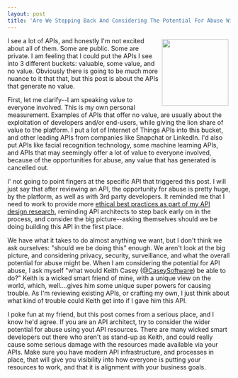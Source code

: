 ```yaml
---
layout: post
title: 'Are We Stepping Back And Considering The Potential For Abuse With Our APIs?'
---
```

<p><img style="padding: 5px;" src="https://s3.amazonaws.com/kinlane-productions/bw-icons/bw-api-evil.png" alt="" width="150" align="right" /></p>
<p>I see a lot of APIs, and honestly I'm not excited about all of them. Some are public. Some are private. I am feeling that I could put the APIs I see into 3 different buckets: valuable, some value, and no value. Obviously there is going to be much more nuance to it that that, but this post is about the APIs that generate no value.</p>
<p>First, let me clarify--I am speaking value to everyone involved. This is my own personal measurement. Examples of APIs that offer no value, are usually about the exploitation of developers and/or end-users, while giving the lion share of value to the platform. I put a lot of Internet of Things APIs into this bucket, and other leading APIs from companies like Snapchat or LinkedIn. I'd also put APIs like facial recognition technology, some machine learning APIs, and APIs that may seemingly offer a lot of value to everyone involved, because of the opportunities for abuse, any value that has generated is cancelled out.</p>
<p>I' not going to point fingers at the specific API that triggered this post. I will just say that after reviewing an API, the opportunity for abuse is pretty huge, by the platform, as well as with 3rd party developers. It reminded me that I need to work to provide more <a href="http://design.apievangelist.com/building-blocks.html">ethical best practices as part of my API design research</a>, reminding API architects to step back early on in the process, and consider the big picture--asking themselves should we be doing building this API in the first place.</p>
<p>We have what it takes to do almost anything we want, but I don't think we ask ourselves: "should we be doing this" enough. We aren't look at the big picture, and considering privacy, security, surveillance, and what the overall potential for abuse might be. When I am considering the potential for API abuse, I ask myself "what would Keith Casey (<a href="https://twitter.com/CaseySoftware">@CaseySoftware</a>) be able to do?" Keith is a wicked smart friend of mine, with a unique view on the world, which, well....gives him some unique super powers for causing trouble. As I'm reviewing existing APIs, or crafting my own, I just think about what kind of trouble could Keith get into if I gave him this API.</p>
<p>I poke fun at my friend, but this post comes from a serious place, and I know he'd agree. If you are an API architect, try to consider the wider potential for abuse using yout API resources. There are many wicked smart developers out there who aren't as stand-up as Keith, and could really cause some serious damage with the resources made available via your APIs. Make sure you have modern API infrastructure, and processes in place, that will give you visibility into how everyone is putting your resources to work, and that it is alignment with your business goals.</p>